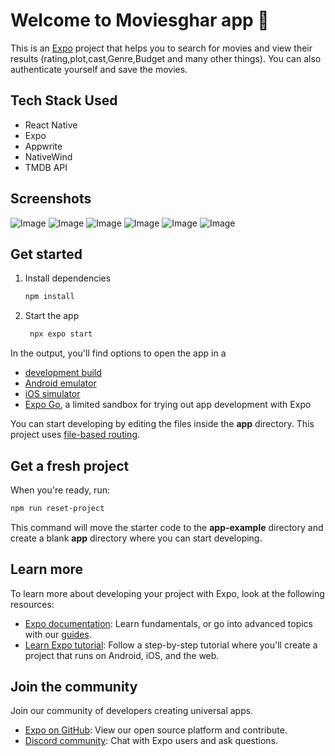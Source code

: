 # Welcome to Moviesghar app 👋

This is an [Expo](https://expo.dev) project that helps you to search for movies and view their results (rating,plot,cast,Genre,Budget and many other things). You can also authenticate yourself and save the movies.

## Tech Stack Used

- React Native
- Expo
- Appwrite
- NativeWind
- TMDB API

## Screenshots

![Image](https://github.com/user-attachments/assets/b795246c-9a3d-4c1d-9f6e-afc077599116)
![Image](https://github.com/user-attachments/assets/033121b8-6447-46a9-96de-4993bb920f4e)
![Image](https://github.com/user-attachments/assets/3dd21341-ad73-4644-a146-fc4fb8f40147)
![Image](https://github.com/user-attachments/assets/c17de95d-e7ab-4802-a026-f760d3c3593c)
![Image](https://github.com/user-attachments/assets/9c0ce5b1-1404-4108-919d-7d67a4c3d3ec)
![Image](https://github.com/user-attachments/assets/1854b8ed-0320-4fda-bdd9-1dc8496ffe6d)

## Get started

1. Install dependencies

   ```bash
   npm install
   ```

2. Start the app

   ```bash
    npx expo start
   ```

In the output, you'll find options to open the app in a

- [development build](https://docs.expo.dev/develop/development-builds/introduction/)
- [Android emulator](https://docs.expo.dev/workflow/android-studio-emulator/)
- [iOS simulator](https://docs.expo.dev/workflow/ios-simulator/)
- [Expo Go](https://expo.dev/go), a limited sandbox for trying out app development with Expo

You can start developing by editing the files inside the **app** directory. This project uses [file-based routing](https://docs.expo.dev/router/introduction).

## Get a fresh project

When you're ready, run:

```bash
npm run reset-project
```

This command will move the starter code to the **app-example** directory and create a blank **app** directory where you can start developing.

## Learn more

To learn more about developing your project with Expo, look at the following resources:

- [Expo documentation](https://docs.expo.dev/): Learn fundamentals, or go into advanced topics with our [guides](https://docs.expo.dev/guides).
- [Learn Expo tutorial](https://docs.expo.dev/tutorial/introduction/): Follow a step-by-step tutorial where you'll create a project that runs on Android, iOS, and the web.

## Join the community

Join our community of developers creating universal apps.

- [Expo on GitHub](https://github.com/expo/expo): View our open source platform and contribute.
- [Discord community](https://chat.expo.dev): Chat with Expo users and ask questions.
